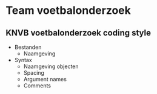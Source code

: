# Team voetbalonderzoek

## KNVB voetbalonderzoek coding style

* Bestanden
  + Naamgeving
* Syntax
  + Naamgeving objecten
  + Spacing
  + Argument names
  + Comments